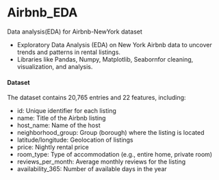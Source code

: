 # Airbnb_EDA
Data analysis(EDA) for Airbnb-NewYork dataset

* Exploratory Data Analysis (EDA) on New York Airbnb data to uncover trends and patterns in rental listings.
* Libraries like Pandas, Numpy, Matplotlib, Seabornfor cleaning, visualization, and analysis.

#### Dataset
The dataset contains 20,765 entries and 22 features, including:

 - id: Unique identifier for each listing
- name: Title of the Airbnb listing
- host_name: Name of the host
- neighborhood_group: Group (borough) where the listing is located
- latitude/longitude: Geolocation of listings
- price: Nightly rental price
- room_type: Type of accommodation (e.g., entire home, private room)
- reviews_per_month: Average monthly reviews for the listing
- availability_365: Number of available days in the year
